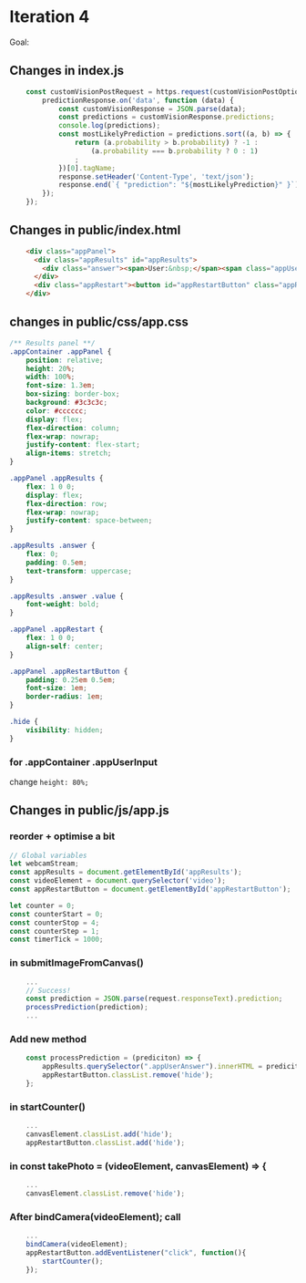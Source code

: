 # Iteration 4
Goal:

## Changes in index.js
```javascript
    const customVisionPostRequest = https.request(customVisionPostOptions, (predictionResponse) => {
        predictionResponse.on('data', function (data) {
            const customVisionResponse = JSON.parse(data);
            const predictions = customVisionResponse.predictions;
            console.log(predictions);
            const mostLikelyPrediction = predictions.sort((a, b) => {
                return (a.probability > b.probability) ? -1 :
                    (a.probability === b.probability ? 0 : 1)
                ;
            })[0].tagName;
            response.setHeader('Content-Type', 'text/json');
            response.end(`{ "prediction": "${mostLikelyPrediction}" }`);
        });
    });
```

## Changes in public/index.html
```HTML
    <div class="appPanel">
      <div class="appResults" id="appResults">
        <div class="answer"><span>User:&nbsp;</span><span class="appUserAnswer value">-</span></div>
      </div>
      <div class="appRestart"><button id="appRestartButton" class="appRestartButton hide">NEW GAME</button></div>
    </div>
```

## changes in public/css/app.css
```CSS
/** Results panel **/
.appContainer .appPanel {
    position: relative;
    height: 20%;
    width: 100%;
    font-size: 1.3em;
    box-sizing: border-box;
    background: #3c3c3c;
    color: #cccccc;
    display: flex;
    flex-direction: column;
    flex-wrap: nowrap;
    justify-content: flex-start;
    align-items: stretch;
}

.appPanel .appResults {
    flex: 1 0 0;
    display: flex;
    flex-direction: row;
    flex-wrap: nowrap;
    justify-content: space-between;
}

.appResults .answer {
    flex: 0;
    padding: 0.5em;
    text-transform: uppercase;
}

.appResults .answer .value {
    font-weight: bold;
}

.appPanel .appRestart {
    flex: 1 0 0;
    align-self: center;
}

.appPanel .appRestartButton {
    padding: 0.25em 0.5em;
    font-size: 1em;
    border-radius: 1em;
}

.hide {
    visibility: hidden;
}
```
### for .appContainer .appUserInput 
change `height: 80%;`

## Changes in public/js/app.js
### reorder + optimise a bit
```javascript
// Global variables
let webcamStream;
const appResults = document.getElementById('appResults');
const videoElement = document.querySelector('video');
const appRestartButton = document.getElementById('appRestartButton');

let counter = 0;
const counterStart = 0;
const counterStop = 4;
const counterStep = 1;
const timerTick = 1000;
```
### in submitImageFromCanvas()
```javascript
    ...
    // Success!
    const prediction = JSON.parse(request.responseText).prediction;
    processPrediction(prediction);
    ...
```
### Add new method
```javascript
    const processPrediction = (prediciton) => {
        appResults.querySelector(".appUserAnswer").innerHTML = prediciton;
        appRestartButton.classList.remove('hide');
    };
```
### in startCounter()
```javascript
    ...
    canvasElement.classList.add('hide');
    appRestartButton.classList.add('hide');
```
### in const takePhoto = (videoElement, canvasElement) => {
```javascript
    ...
    canvasElement.classList.remove('hide');
```
### After bindCamera(videoElement); call
```javascript
    ...
    bindCamera(videoElement);
    appRestartButton.addEventListener("click", function(){
        startCounter();
    });
```
